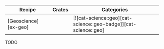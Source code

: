 | Recipe | Crates | Categories |
|---|---|---|
| [Geoscience][ex-geo] |  | [![cat-science::geo][cat-science::geo-badge]][cat-science::geo] |

<div class="hidden">
TODO
</div>
